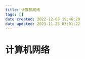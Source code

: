 ```yaml
---
title: 计算机网络
tags: []
date created: 2022-12-08 19:46:20
date updated: 2023-11-25 03:01:22
---
```


# 计算机网络
